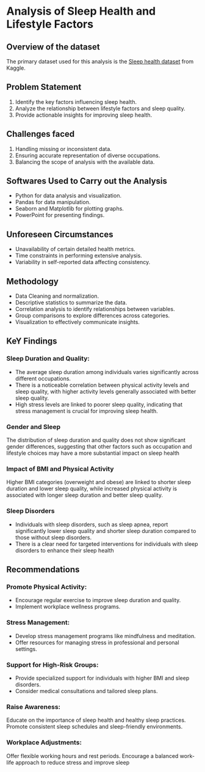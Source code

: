 # Analysis of Sleep Health and Lifestyle Factors
## Overview of the dataset
The primary dataset used for this analysis is the [Sleep health dataset](https://www.kaggle.com/datasets/uom190346a/sleep-health-and-lifestyle-dataset) from Kaggle.
## Problem Statement
1. Identify the key factors influencing sleep health.
2. Analyze the relationship between lifestyle factors and sleep quality.
3. Provide actionable insights for improving sleep health.
## Challenges faced
1. Handling missing or inconsistent data.
2. Ensuring accurate representation of diverse occupations.
3. Balancing the scope of analysis with the available data.
## Softwares Used to Carry out the Analysis
- Python for data analysis and visualization.
- Pandas for data manipulation.
- Seaborn and Matplotlib for plotting graphs.
- PowerPoint for presenting findings.
## Unforeseen Circumstances
- Unavailability of certain detailed health metrics.
- Time constraints in performing extensive analysis.
- Variability in self-reported data affecting consistency.
## Methodology
- Data Cleaning and normalization.
- Descriptive statistics to summarize the data.
- Correlation analysis to identify relationships between variables.
- Group comparisons to explore differences across categories.
- Visualization to effectively communicate insights.
## KeY Findings
### Sleep Duration and Quality:
- The average sleep duration among individuals varies significantly across different occupations.
- There is a noticeable correlation between physical activity levels and sleep quality, with higher activity levels generally associated with better sleep quality.
- High stress levels are linked to poorer sleep quality, indicating that stress management is crucial for improving sleep health.
### Gender and Sleep
The distribution of sleep duration and quality does not
show significant gender differences, suggesting that other factors such as occupation and lifestyle choices may have a more substantial impact on sleep health
### Impact of BMI and Physical Activity
Higher BMI categories (overweight and obese) are linked to shorter sleep duration and lower sleep quality, while increased physical activity is associated with longer sleep duration and better sleep quality.
### Sleep Disorders
- Individuals with sleep disorders, such as sleep
apnea, report significantly lower sleep quality and shorter sleep duration compared to those without sleep disorders.
- There is a clear need for targeted interventions for
individuals with sleep disorders to enhance their sleep health
## Recommendations
### Promote Physical Activity:
- Encourage regular exercise to improve sleep duration and quality.
- Implement workplace wellness programs.
### Stress Management:
- Develop stress management programs like mindfulness and meditation.
- Offer resources for managing stress in professional and personal settings.
### Support for High-Risk Groups:
- Provide specialized support for individuals with higher BMI and sleep disorders.
- Consider medical consultations and tailored sleep plans.
### Raise Awareness:
Educate on the importance of sleep health and healthy sleep practices.
Promote consistent sleep schedules and sleep-friendly environments.
### Workplace Adjustments:
Offer flexible working hours and rest periods.
Encourage a balanced work-life approach to reduce stress and improve sleep
